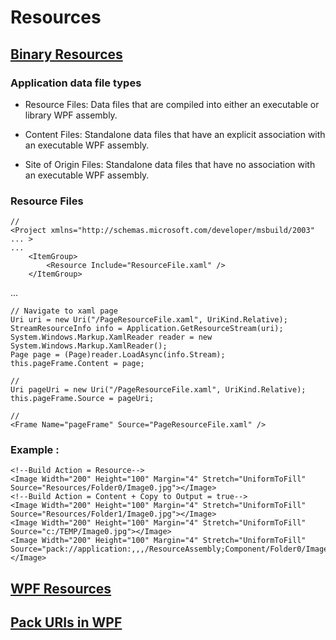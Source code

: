 
# Resources

## [Binary Resources](https://docs.microsoft.com/en-us/dotnet/desktop/wpf/app-development/wpf-application-resource-content-and-data-files?view=netframeworkdesktop-4.8)

### Application data file types

- Resource Files: Data files that are compiled into either an executable or library WPF assembly.

- Content Files: Standalone data files that have an explicit association with an executable WPF assembly.

- Site of Origin Files: Standalone data files that have no association with an executable WPF assembly.

### Resource Files

    //
    <Project xmlns="http://schemas.microsoft.com/developer/msbuild/2003" ... >  
    ...  
        <ItemGroup>  
            <Resource Include="ResourceFile.xaml" />  
        </ItemGroup>  
  ...  
    </Project>  

    // Navigate to xaml page
    Uri uri = new Uri("/PageResourceFile.xaml", UriKind.Relative);
    StreamResourceInfo info = Application.GetResourceStream(uri);
    System.Windows.Markup.XamlReader reader = new System.Windows.Markup.XamlReader();
    Page page = (Page)reader.LoadAsync(info.Stream);
    this.pageFrame.Content = page;

    //
    Uri pageUri = new Uri("/PageResourceFile.xaml", UriKind.Relative);
    this.pageFrame.Source = pageUri;

    //
    <Frame Name="pageFrame" Source="PageResourceFile.xaml" />

### Example :

    <!--Build Action = Resource-->
    <Image Width="200" Height="100" Margin="4" Stretch="UniformToFill" Source="Resources/Folder0/Image0.jpg"></Image>
    <!--Build Action = Content + Copy to Output = true-->
    <Image Width="200" Height="100" Margin="4" Stretch="UniformToFill" Source="Resources/Folder1/Image0.jpg"></Image>
    <Image Width="200" Height="100" Margin="4" Stretch="UniformToFill" Source="c:/TEMP/Image0.jpg"></Image>
    <Image Width="200" Height="100" Margin="4" Stretch="UniformToFill" Source="pack://application:,,,/ResourceAssembly;Component/Folder0/Image0.jpg"></Image>

## [WPF Resources](https://docs.microsoft.com/en-us/dotnet/desktop/wpf/app-development/wpf-application-resource-content-and-data-files?view=netframeworkdesktop-4.8)

## [Pack URIs in WPF](https://docs.microsoft.com/en-us/dotnet/desktop/wpf/app-development/pack-uris-in-wpf?view=netframeworkdesktop-4.8)

